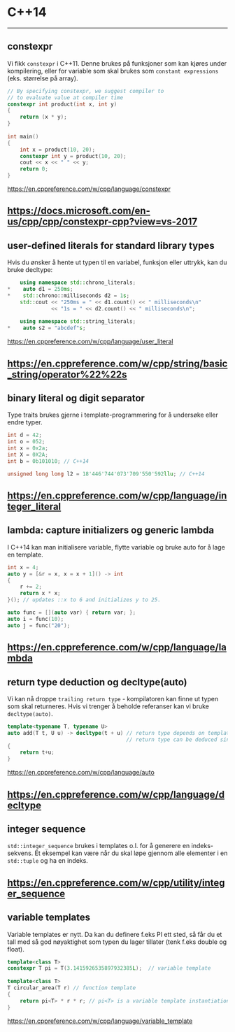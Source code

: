 # C++14
---

## constexpr

Vi fikk `constexpr` i C++11. Denne brukes på funksjoner som kan kjøres under kompilering, eller for variable som skal brukes som `constant expressions` (eks. størrelse på array).

```cpp
// By specifying constexpr, we suggest compiler to  
// to evaluate value at compiler time 
constexpr int product(int x, int y) 
{ 
    return (x * y); 
} 
  
int main() 
{ 
    int x = product(10, 20); 
    constexpr int y = product(10, 20); 
    cout << x << " " << y; 
    return 0; 
} 

```
https://en.cppreference.com/w/cpp/language/constexpr

https://docs.microsoft.com/en-us/cpp/cpp/constexpr-cpp?view=vs-2017
---

## user-defined literals for standard library types

Hvis du ønsker å hente ut typen til en variabel, funksjon eller uttrykk, kan du bruke decltype:

```cpp
    using namespace std::chrono_literals;
*    auto d1 = 250ms;
*    std::chrono::milliseconds d2 = 1s;
    std::cout << "250ms = " << d1.count() << " milliseconds\n"
              << "1s = " << d2.count() << " milliseconds\n";
    
    using namespace std::string_literals;
*    auto s2 = "abcdef"s;
```

https://en.cppreference.com/w/cpp/language/user_literal

https://en.cppreference.com/w/cpp/string/basic_string/operator%22%22s
---

## binary literal og digit separator

Type traits brukes gjerne i template-programmering for å undersøke eller endre typer.

```cpp
int d = 42;
int o = 052;
int x = 0x2a;
int X = 0X2A;
int b = 0b101010; // C++14

unsigned long long l2 = 18'446'744'073'709'550'592llu; // C++14
```

https://en.cppreference.com/w/cpp/language/integer_literal
---

## lambda: capture initializers og generic lambda

I C++14 kan man initialisere variable, flytte variable og bruke auto for å lage en template.

```cpp
int x = 4;
auto y = [&r = x, x = x + 1]() -> int
{
    r += 2;
    return x * x;
}(); // updates ::x to 6 and initializes y to 25.

auto func = [](auto var) { return var; };
auto i = func(10);
auto j = func("20");
```

https://en.cppreference.com/w/cpp/language/lambda
---

## return type deduction og decltype(auto)

Vi kan nå droppe `trailing return type` - kompilatoren kan finne ut typen som skal returneres. Hvis vi trenger å beholde referanser kan vi bruke `decltype(auto)`.

```cpp
template<typename T, typename U>
auto add(T t, U u) -> decltype(t + u) // return type depends on template parameters
                                      // return type can be deduced since C++14
{
    return t+u;
}
```

https://en.cppreference.com/w/cpp/language/auto

https://en.cppreference.com/w/cpp/language/decltype
---

## integer sequence

`std::integer_sequence` brukes i templates o.l. for å generere en indeks-sekvens. Et eksempel kan være når du skal løpe gjennom alle elementer i en `std::tuple` og ha en indeks. 

https://en.cppreference.com/w/cpp/utility/integer_sequence
---

## variable templates

Variable templates er nytt. Da kan du definere f.eks PI ett sted, så får du et tall med så god nøyaktighet som typen du lager tillater (tenk f.eks double og float).

```cpp
template<class T>
constexpr T pi = T(3.1415926535897932385L);  // variable template
 
template<class T>
T circular_area(T r) // function template
{
    return pi<T> * r * r; // pi<T> is a variable template instantiation
}
```

https://en.cppreference.com/w/cpp/language/variable_template




